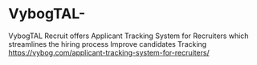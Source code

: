 # VybogTAL-
VybogTAL Recruit offers Applicant Tracking System for Recruiters which streamlines the hiring process Improve candidates Tracking
https://vybog.com/applicant-tracking-system-for-recruiters/
